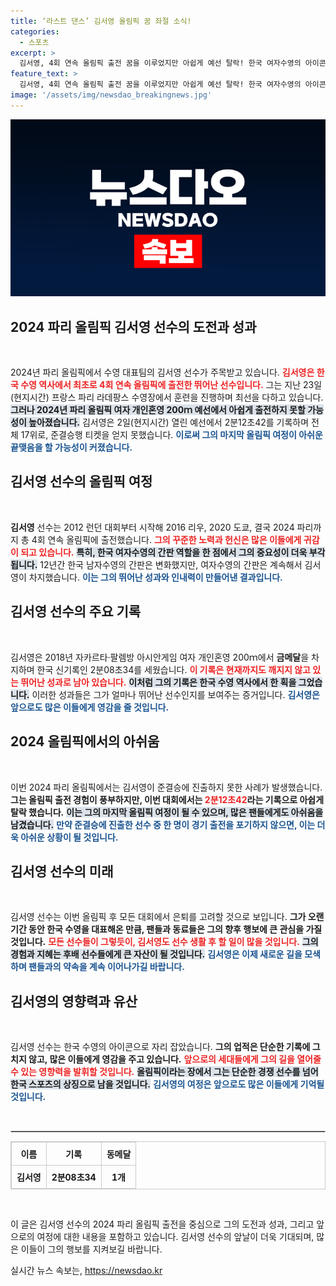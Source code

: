 ```yaml
---
title: ‘라스트 댄스’ 김서영 올림픽 꿈 좌절 소식!
categories:
  - 스포츠
excerpt: >
  김서영, 4회 연속 올림픽 출전 꿈을 이루었지만 아쉽게 예선 탈락! 한국 여자수영의 아이콘으로 남아, 마지막 올림픽 여정의 끝을 맞이할 수 있을까?
feature_text: >
  김서영, 4회 연속 올림픽 출전 꿈을 이루었지만 아쉽게 예선 탈락! 한국 여자수영의 아이콘으로 남아, 마지막 올림픽 여정의 끝을 맞이할 수 있을까?
image: '/assets/img/newsdao_breakingnews.jpg'
---
```


<p><img src="/assets/img/newsdao_breakingnews.jpg" alt="pcversion 속보" /></p>

<h2 data-ke-size="size26">2024 파리 올림픽 김서영 선수의 도전과 성과</h2>

<p data-ke-size="size16">&nbsp;</p>

<p>2024년 파리 올림픽에서 수영 대표팀의 김서영 선수가 주목받고 있습니다. <b><span style="color: #ee2323;">김서영은 한국 수영 역사에서 최초로 4회 연속 올림픽에 출전한 뛰어난 선수입니다.</span></b> 그는 지난 23일(현지시간) 프랑스 파리 라데팡스 수영장에서 훈련을 진행하며 최선을 다하고 있습니다. <b><span style="background-color: #21538527;">그러나 2024년 파리 올림픽 여자 개인혼영 200ｍ 예선에서 아쉽게 출전하지 못할 가능성이 높아졌습니다.</span></b> 김서영은 2일(현지시간) 열린 예선에서 2분12초42를 기록하며 전체 17위로, 준결승행 티켓을 얻지 못했습니다. <b><span style="color: #1a5490;">이로써 그의 마지막 올림픽 여정이 아쉬운 끝맺음을 할 가능성이 커졌습니다.</span></b></p>

<h2 data-ke-size="size26">김서영 선수의 올림픽 여정</h2>

<p data-ke-size="size16">&nbsp;</p>

<p><b>김서영</b> 선수는 2012 런던 대회부터 시작해 2016 리우, 2020 도쿄, 결국 2024 파리까지 총 4회 연속 올림픽에 출전했습니다. <b><span style="color: #ee2323;">그의 꾸준한 노력과 헌신은 많은 이들에게 귀감이 되고 있습니다.</span></b> <b><span style="background-color: #21538527;">특히, 한국 여자수영의 간판 역할을 한 점에서 그의 중요성이 더욱 부각됩니다.</span></b> 12년간 한국 남자수영의 간판은 변화했지만, 여자수영의 간판은 계속해서 김서영이 차지했습니다. <b><span style="color: #1a5490;">이는 그의 뛰어난 성과와 인내력이 만들어낸 결과입니다.</span></b> </p>

<h2 data-ke-size="size26">김서영 선수의 주요 기록</h2>

<p data-ke-size="size16">&nbsp;</p>

<p>김서영은 2018년 자카르타·팔렘방 아시안게임 여자 개인혼영 200ｍ에서 <b>금메달</b>을 차지하며 한국 신기록인 2분08초34를 세웠습니다. <b><span style="color: #ee2323;">이 기록은 현재까지도 깨지지 않고 있는 뛰어난 성과로 남아 있습니다.</span></b> <b><span style="background-color: #21538527;">이처럼 그의 기록은 한국 수영 역사에서 한 획을 그었습니다.</span></b> 이러한 성과들은 그가 얼마나 뛰어난 선수인지를 보여주는 증거입니다. <b><span style="color: #1a5490;">김서영은 앞으로도 많은 이들에게 영감을 줄 것입니다.</span></b> </p>

<h2 data-ke-size="size26">2024 올림픽에서의 아쉬움</h2>

<p data-ke-size="size16">&nbsp;</p>

<p>이번 2024 파리 올림픽에서는 김서영이 준결승에 진출하지 못한 사례가 발생했습니다. <b>그는 올림픽 출전 경험이 풍부하지만, 이번 대회에서는 <span style="color: #ee2323;">2분12초42</span>라는 기록으로 아쉽게 탈락 했습니다.</b> <b><span style="background-color: #21538527;">이는 그의 마지막 올림픽 여정이 될 수 있으며, 많은 팬들에게도 아쉬움을 남겼습니다.</span></b> <b><span style="color: #1a5490;">만약 준결승에 진출한 선수 중 한 명이 경기 출전을 포기하지 않으면, 이는 더욱 아쉬운 상황이 될 것입니다.</span></b></p>

<h2 data-ke-size="size26">김서영 선수의 미래</h2>

<p data-ke-size="size16">&nbsp;</p>

<p>김서영 선수는 이번 올림픽 후 모든 대회에서 은퇴를 고려할 것으로 보입니다. <b>그가 오랜 기간 동안 한국 수영을 대표해온 만큼, 팬들과 동료들은 그의 향후 행보에 큰 관심을 가질 것입니다.</b> <b><span style="color: #ee2323;">모든 선수들이 그렇듯이, 김서영도 선수 생활 후 할 일이 많을 것입니다.</span></b> <b><span style="background-color: #21538527;">그의 경험과 지혜는 후배 선수들에게 큰 자산이 될 것입니다.</span></b> <b><span style="color: #1a5490;">김서영은 이제 새로운 길을 모색하며 팬들과의 약속을 계속 이어나가길 바랍니다.</span></b> </p>

<h2 data-ke-size="size26">김서영의 영향력과 유산</h2>

<p data-ke-size="size16">&nbsp;</p>

<p>김서영 선수는 한국 수영의 아이콘으로 자리 잡았습니다. <b>그의 업적은 단순한 기록에 그치지 않고, 많은 이들에게 영감을 주고 있습니다.</b> <b><span style="color: #ee2323;">앞으로의 세대들에게 그의 길을 열어줄 수 있는 영향력을 발휘할 것입니다.</span></b> <b><span style="background-color: #21538527;">올림픽이라는 장에서 그는 단순한 경쟁 선수를 넘어 한국 스포츠의 상징으로 남을 것입니다.</span></b> <b><span style="color: #1a5490;">김서영의 여정은 앞으로도 많은 이들에게 기억될 것입니다.</span></b> </p>

<p data-ke-size="size16">&nbsp;</p>

<hr style="border: 1px solid #ccc;"/>

<table style="border: 1px solid #ccc; width: 100%; border-collapse: collapse;">
  <thead>
    <tr>
      <th style="border: 1px solid #ccc; padding: 8px; text-align: center;">이름</th>
      <th style="border: 1px solid #ccc; padding: 8px; text-align: center;">기록</th>
      <th style="border: 1px solid #ccc; padding: 8px; text-align: center;">동메달</th>
    </tr>
  </thead>
  <tbody>
    <tr>
      <td style="border: 1px solid #ccc; padding: 8px; text-align: center;"><b>김서영</b></td>
      <td style="border: 1px solid #ccc; padding: 8px; text-align: center;"><b>2분08초34</b></td>
      <td style="border: 1px solid #ccc; padding: 8px; text-align: center;"><b>1개</b></td>
    </tr>
  </tbody>
</table> 

<p data-ke-size="size16">&nbsp;</p>

<p>이 글은 김서영 선수의 2024 파리 올림픽 출전을 중심으로 그의 도전과 성과, 그리고 앞으로의 여정에 대한 내용을 포함하고 있습니다. 김서영 선수의 앞날이 더욱 기대되며, 많은 이들이 그의 행보를 지켜보길 바랍니다.</p>
실시간 뉴스 속보는, <a href="https://newsdao.kr" rel="dofollow">https://newsdao.kr</a>


